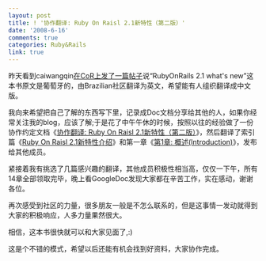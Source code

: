 ```yaml
---
layout: post
title: ! '协作翻译: Ruby On Raisl 2.1新特性（第二版）'
date: '2008-6-16'
comments: true
categories: Ruby&Rails
link: true
---
```

<p>昨天看到caiwangqin<a href="http://chinaonrails.com/topic/view/1713/1.html">在CoR上发了一篇帖子</a>说&ldquo;RubyOnRails 2.1 what's new&rdquo;这本书原文是葡萄牙的，由Brazilian社区翻译为英文，希望能有人组织翻译成中文版。</p>
<p>我向来希望把自己了解的东西写下里，记录成Doc文档分享给其他的人，如果你经常关注我的blog，应该了解;于是花了中午午休的时候，按照以往的经验做了一份协作约定文档《<a href="http://docs.google.com/Doc?id=dhf86kr9_328grp92qfx">协作翻译: Ruby On Raisl 2.1新特性（第二版）</a>》，然后翻译了索引篇《<a href="http://docs.google.com/Doc?id=dhf86kr9_329f9wn5gfr">Ruby On Raisl 2.1新特性介绍</a>》和第一章《<a href="http://docs.google.com/Doc?id=dhf86kr9_330f8rf8nc9">第1章: 概述(Introduction)</a>》，发布给其他成员。</p>
<p>紧接着我有挑选了几篇感兴趣的翻译，其他成员积极性相当高，仅仅一下午，所有14章全部领取完毕，晚上看GoogleDoc发现大家都在辛苦工作，实在感动，谢谢各位。</p>
<p>再次感受到社区的力量，很多朋友一般是不怎么联系的，但是这事情一发动就得到大家的积极响应，人多力量果然很大。</p>
<p>相信，这本书很快就可以和大家见面了,:)</p>
<p>这是个不错的模式，希望以后还能有机会找到好资料，大家协作完成。</p>
